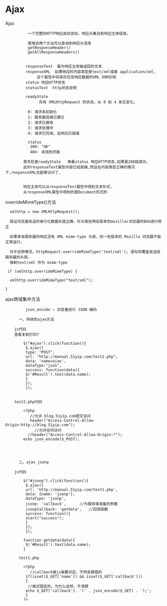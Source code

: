 # Ajax
  Ajax
   
		      一个完整的HTTP响应由状态码，响应头集合和响应主体组成，

		      使用这两个方法可以查询到响应头信息	 
		      getResponseHeader()
		      getAllResponseHeaders()
	
	
		     responseText  最为响应主体被返回的文本
		     responseXML  如果响应的内容类型是text/xml或者 application/xml,
				  这个属性中将保存包含响应数据的XML DOM文档                      
		     status 响应HTTP状态
		     statusText  http状态说明

		     readyState	
				   存有 XMLHttpRequest 的状态。从 0 到 4 发生变化。

		      0: 请求未初始化
		      1: 服务器连接已建立
		      2: 请求已接收
		      3: 请求处理中
		      4: 请求已完成，且响应已就绪

		      status	
		       200: "OK"
		       404: 未找到页面

		    首先检查readyState   再看status 响应HTTP状态,如果是200就成功,
		    此时responseText属性内容已经就绪,而且在内容类型正确的情况下,responseXML也能够访问了,


		    响应主体可以从responseText属性中得到文本形式，
		    从responseXML属性中得到的是Document形式的


overrideMimeType()方法

	  xmlhttp = new XMLHttpRequest();   

	  保证浏览器发送的串行化数据长度正确，针对某些特定版本的mozillar浏览器的BUG进行修正 

	  如果来自服务器的响应没有 XML mime-type 头部，则一些版本的 Mozilla 浏览器不能正常运行。

	  对于这种情况，httpRequest.overrideMimeType('text/xml'); 语句将覆盖发送给服务器的头部，
	  强制text/xml 作为 mime-type

	 if (xmlhttp.overrideMimeType) {   

	  xmlhttp.overrideMimeType("text/xml");   

	}



ajax跨域集中方法

             json_encode — 对变量进行 JSON 编码

          一，传统的ajax方法

		js代码
		查看复制打印?

		    $("#ajax").click(function(){  
		     $.ajax({  
		     type: "POST",  
		     url: "http://manual.51yip.com/test2.php",  
		     data: 'name=ajax',  
		     dataType:"json",  
		     success: function(data){  
		     $('#Result').text(data.name);  
		     }  
		     });  
		     });  


		test2.php代码
		 
		    <?php  
		       //允许 blog.51yip.com提交访问 
		       header("Access-Control-Allow-Origin:http://blog.51yip.com"); 
		         //允许任何访问  
		      //header("Access-Control-Allow-Origin:*");    
		    echo json_encode($_POST);  



          
          二，ajax jsonp

		js代码

		    $("#jsonp").click(function(){  
		     $.ajax({  
		     url: 'http://manual.51yip.com/test1.php',  
		     data: {name: 'jsonp'},  
		     dataType: 'jsonp',  
		     jsonp: 'callback',      //为服务端准备的参数  
		     jsonpCallback: 'getdata',   //回调函数  
		     success: function(){  
		     alert("success");  
		     }  
		     });  
		     });  

		    function getdata(data){  
		     $('#Result').text(data.name);  
		    }  

		  test1.php

		    <?php  
		       //callback根js端要对应，不然会报错的  
		     if(isset($_GET['name']) && isset($_GET['callback']))
		     {  
		      //格式固定的，为什么这样，不清楚 
		     echo $_GET['callback']. '(' . json_encode($_GET) . ');';   
		     }  
		    ?> 



























